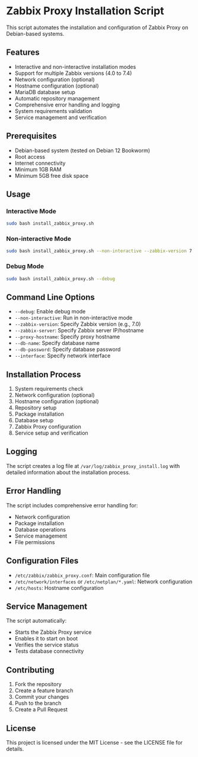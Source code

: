 # Zabbix Proxy Installation Script

This script automates the installation and configuration of Zabbix Proxy on Debian-based systems.

## Features

- Interactive and non-interactive installation modes
- Support for multiple Zabbix versions (4.0 to 7.4)
- Network configuration (optional)
- Hostname configuration (optional)
- MariaDB database setup
- Automatic repository management
- Comprehensive error handling and logging
- System requirements validation
- Service management and verification

## Prerequisites

- Debian-based system (tested on Debian 12 Bookworm)
- Root access
- Internet connectivity
- Minimum 1GB RAM
- Minimum 5GB free disk space

## Usage

### Interactive Mode

```bash
sudo bash install_zabbix_proxy.sh
```

### Non-interactive Mode

```bash
sudo bash install_zabbix_proxy.sh --non-interactive --zabbix-version 7.0 --zabbix-server 192.168.1.1 --proxy-hostname zabbix-proxy --db-name zabbix_proxy --db-password zabbix --interface ens18
```

### Debug Mode

```bash
sudo bash install_zabbix_proxy.sh --debug
```

## Command Line Options

- `--debug`: Enable debug mode
- `--non-interactive`: Run in non-interactive mode
- `--zabbix-version`: Specify Zabbix version (e.g., 7.0)
- `--zabbix-server`: Specify Zabbix server IP/hostname
- `--proxy-hostname`: Specify proxy hostname
- `--db-name`: Specify database name
- `--db-password`: Specify database password
- `--interface`: Specify network interface

## Installation Process

1. System requirements check
2. Network configuration (optional)
3. Hostname configuration (optional)
4. Repository setup
5. Package installation
6. Database setup
7. Zabbix Proxy configuration
8. Service setup and verification

## Logging

The script creates a log file at `/var/log/zabbix_proxy_install.log` with detailed information about the installation process.

## Error Handling

The script includes comprehensive error handling for:
- Network configuration
- Package installation
- Database operations
- Service management
- File permissions

## Configuration Files

- `/etc/zabbix/zabbix_proxy.conf`: Main configuration file
- `/etc/network/interfaces` or `/etc/netplan/*.yaml`: Network configuration
- `/etc/hosts`: Hostname configuration

## Service Management

The script automatically:
- Starts the Zabbix Proxy service
- Enables it to start on boot
- Verifies the service status
- Tests database connectivity

## Contributing

1. Fork the repository
2. Create a feature branch
3. Commit your changes
4. Push to the branch
5. Create a Pull Request

## License

This project is licensed under the MIT License - see the LICENSE file for details.
